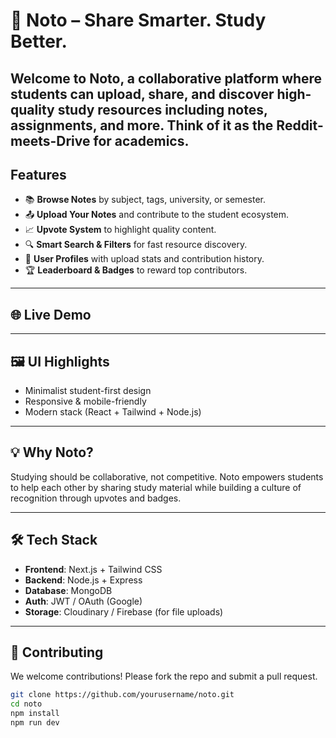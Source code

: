 # 📝 Noto – Share Smarter. Study Better.

Welcome to **Noto**, a collaborative platform where students can upload, share, and discover high-quality study resources including notes, assignments, and more. Think of it as the Reddit-meets-Drive for academics.
---

## Features

- 📚 **Browse Notes** by subject, tags, university, or semester.
- 📤 **Upload Your Notes** and contribute to the student ecosystem.
- 📈 **Upvote System** to highlight quality content.
- 🔍 **Smart Search & Filters** for fast resource discovery.
- 👥 **User Profiles** with upload stats and contribution history.
- 🏆 **Leaderboard & Badges** to reward top contributors.

---

## 🌐 Live Demo

> 

---

## 🖼 UI Highlights

- Minimalist student-first design
- Responsive & mobile-friendly
- Modern stack (React + Tailwind + Node.js)

---

## 💡 Why Noto?

Studying should be collaborative, not competitive. Noto empowers students to help each other by sharing study material while building a culture of recognition through upvotes and badges.

---

## 🛠 Tech Stack

- **Frontend**: Next.js + Tailwind CSS
- **Backend**: Node.js + Express
- **Database**: MongoDB
- **Auth**: JWT / OAuth (Google)
- **Storage**: Cloudinary / Firebase (for file uploads)

---

## 🤝 Contributing

We welcome contributions! Please fork the repo and submit a pull request.

```bash
git clone https://github.com/yourusername/noto.git
cd noto
npm install
npm run dev
